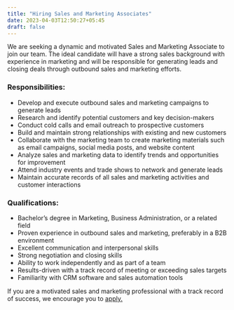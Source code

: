 ```yaml
---
title: "Hiring Sales and Marketing Associates"
date: 2023-04-03T12:50:27+05:45
draft: false
---
```


We are seeking a dynamic and motivated Sales and Marketing Associate to join our team. The ideal candidate will have a strong sales background with experience in marketing and will be responsible for generating leads and closing deals through outbound sales and marketing efforts.

### Responsibilities:
- Develop and execute outbound sales and marketing campaigns to generate leads
- Research and identify potential customers and key decision-makers
- Conduct cold calls and email outreach to prospective customers
- Build and maintain strong relationships with existing and new customers
- Collaborate with the marketing team to create marketing materials such as email campaigns, social media posts, and website content
- Analyze sales and marketing data to identify trends and opportunities for improvement
- Attend industry events and trade shows to network and generate leads
- Maintain accurate records of all sales and marketing activities and customer interactions


### Qualifications:
- Bachelor’s degree in Marketing, Business Administration, or a related field
- Proven experience in outbound sales and marketing, preferably in a B2B environment
- Excellent communication and interpersonal skills
- Strong negotiation and closing skills
- Ability to work independently and as part of a team
- Results-driven with a track record of meeting or exceeding sales targets
- Familiarity with CRM software and sales automation tools


If you are a motivated sales and marketing professional with a track record of success, we encourage you to [apply.](https://smrtr.io/dKzf3)



